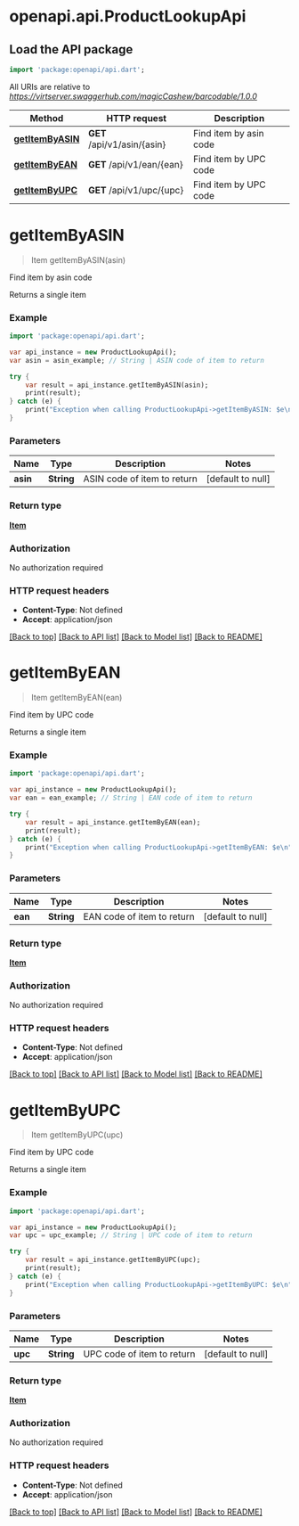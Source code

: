 # openapi.api.ProductLookupApi

## Load the API package
```dart
import 'package:openapi/api.dart';
```

All URIs are relative to *https://virtserver.swaggerhub.com/magicCashew/barcodable/1.0.0*

Method | HTTP request | Description
------------- | ------------- | -------------
[**getItemByASIN**](ProductLookupApi.md#getItemByASIN) | **GET** /api/v1/asin/{asin} | Find item by asin code
[**getItemByEAN**](ProductLookupApi.md#getItemByEAN) | **GET** /api/v1/ean/{ean} | Find item by UPC code
[**getItemByUPC**](ProductLookupApi.md#getItemByUPC) | **GET** /api/v1/upc/{upc} | Find item by UPC code


# **getItemByASIN**
> Item getItemByASIN(asin)

Find item by asin code

Returns a single item

### Example 
```dart
import 'package:openapi/api.dart';

var api_instance = new ProductLookupApi();
var asin = asin_example; // String | ASIN code of item to return

try { 
    var result = api_instance.getItemByASIN(asin);
    print(result);
} catch (e) {
    print("Exception when calling ProductLookupApi->getItemByASIN: $e\n");
}
```

### Parameters

Name | Type | Description  | Notes
------------- | ------------- | ------------- | -------------
 **asin** | **String**| ASIN code of item to return | [default to null]

### Return type

[**Item**](Item.md)

### Authorization

No authorization required

### HTTP request headers

 - **Content-Type**: Not defined
 - **Accept**: application/json

[[Back to top]](#) [[Back to API list]](../README.md#documentation-for-api-endpoints) [[Back to Model list]](../README.md#documentation-for-models) [[Back to README]](../README.md)

# **getItemByEAN**
> Item getItemByEAN(ean)

Find item by UPC code

Returns a single item

### Example 
```dart
import 'package:openapi/api.dart';

var api_instance = new ProductLookupApi();
var ean = ean_example; // String | EAN code of item to return

try { 
    var result = api_instance.getItemByEAN(ean);
    print(result);
} catch (e) {
    print("Exception when calling ProductLookupApi->getItemByEAN: $e\n");
}
```

### Parameters

Name | Type | Description  | Notes
------------- | ------------- | ------------- | -------------
 **ean** | **String**| EAN code of item to return | [default to null]

### Return type

[**Item**](Item.md)

### Authorization

No authorization required

### HTTP request headers

 - **Content-Type**: Not defined
 - **Accept**: application/json

[[Back to top]](#) [[Back to API list]](../README.md#documentation-for-api-endpoints) [[Back to Model list]](../README.md#documentation-for-models) [[Back to README]](../README.md)

# **getItemByUPC**
> Item getItemByUPC(upc)

Find item by UPC code

Returns a single item

### Example 
```dart
import 'package:openapi/api.dart';

var api_instance = new ProductLookupApi();
var upc = upc_example; // String | UPC code of item to return

try { 
    var result = api_instance.getItemByUPC(upc);
    print(result);
} catch (e) {
    print("Exception when calling ProductLookupApi->getItemByUPC: $e\n");
}
```

### Parameters

Name | Type | Description  | Notes
------------- | ------------- | ------------- | -------------
 **upc** | **String**| UPC code of item to return | [default to null]

### Return type

[**Item**](Item.md)

### Authorization

No authorization required

### HTTP request headers

 - **Content-Type**: Not defined
 - **Accept**: application/json

[[Back to top]](#) [[Back to API list]](../README.md#documentation-for-api-endpoints) [[Back to Model list]](../README.md#documentation-for-models) [[Back to README]](../README.md)

